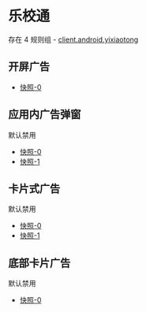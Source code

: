 # 乐校通

存在 4 规则组 - [client.android.yixiaotong](/src/apps/client.android.yixiaotong.ts)

## 开屏广告

- [快照-0](https://i.gkd.li/import/13055542)

## 应用内广告弹窗

默认禁用

- [快照-0](https://i.gkd.li/import/13055837)
- [快照-1](https://i.gkd.li/import/13060116)

## 卡片式广告

默认禁用

- [快照-0](https://i.gkd.li/import/13451010)
- [快照-1](https://i.gkd.li/import/13450887)

## 底部卡片广告

默认禁用

- [快照-0](https://i.gkd.li/import/13448963)
